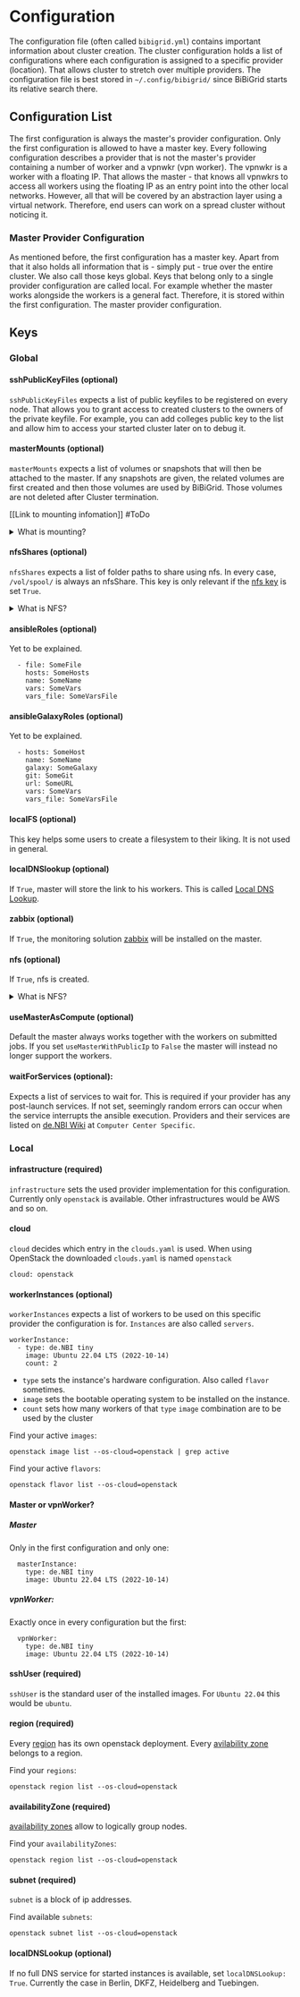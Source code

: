 # Configuration

The configuration file (often called `bibigrid.yml`) contains important information about cluster creation.
The cluster configuration holds a list of configurations where each configuration is assigned to a specific provider 
(location). That allows cluster to stretch over multiple providers. The configuration file is best stored in
`~/.config/bibigrid/` since BiBiGrid starts its relative search there.

## Configuration List
The first configuration is always the master's provider configuration.
Only the first configuration is allowed to have a master key.
Every following configuration describes a provider that is not the master's provider containing a number of worker and a
vpnwkr (vpn worker). The vpnwkr is a worker with a floating IP. That allows the master - that knows all vpnwkrs to access
all workers using the floating IP as an entry point into the other local networks. However, all that will be covered by
an abstraction layer using a virtual network. Therefore, end users can work on a spread cluster without noticing it.

### Master Provider Configuration
As mentioned before, the first configuration has a master key. Apart from that it also holds all information that is -
simply put - true over the entire cluster. We also call those keys global. 
Keys that belong only to a single provider configuration are called local.
For example whether the master works alongside the workers is a general fact.
Therefore, it is stored within the first configuration. The master provider configuration.

## Keys

### Global

#### sshPublicKeyFiles (optional)
`sshPublicKeyFiles` expects a list of public keyfiles to be registered on every node. That allows you to grant access to
created clusters to the owners of the private keyfile. For example, you can add colleges public key to the list and allow
him to access your started cluster later on to debug it.

#### masterMounts (optional)
`masterMounts` expects a list of volumes or snapshots that will then be attached to the master. If any snapshots are
given, the related volumes are first created and then those volumes are used by BiBiGrid. Those volumes are not deleted
after Cluster termination.

[[Link to mounting infomation]] #ToDo

<details>
<summary>
 What is mounting?
</summary>

[Mounting](https://man7.org/linux/man-pages/man8/mount.8.html) adds a new filesystem to the file tree allowing access.

</details>



#### nfsShares (optional)
`nfsShares` expects a list of folder paths to share using nfs. In every case, `/vol/spool/` is always an nfsShare.
This key is only relevant if the [nfs key](#nfs--optional-) is set `True`.

<details>
<summary>
What is NFS?
</summary>

NFS (Network File System) is a stable and well-functioning network protocol for exchanging files over the local network.
</details>

#### ansibleRoles (optional)
Yet to be explained.
```
  - file: SomeFile
    hosts: SomeHosts
    name: SomeName
    vars: SomeVars
    vars_file: SomeVarsFile
```
#### ansibleGalaxyRoles (optional)
Yet to be explained.
```
  - hosts: SomeHost
    name: SomeName
    galaxy: SomeGalaxy
    git: SomeGit
    url: SomeURL
    vars: SomeVars
    vars_file: SomeVarsFile
```

#### localFS (optional)
This key helps some users to create a filesystem to their liking. It is not used in general.

#### localDNSlookup (optional)
If `True`, master will store the link to his workers. This is called 
[Local DNS Lookup](https://helpdeskgeek.com/networking/edit-hosts-file/).

#### zabbix (optional)
If `True`, the monitoring solution [zabbix](https://www.zabbix.com/) will be installed on the master.

#### nfs (optional)
If `True`, nfs is created.

<details>
<summary>
What is NFS?
</summary>

NFS (Network File System) is a stable and well-functioning network protocol for exchanging files over the local network.
</details>

#### useMasterAsCompute (optional)
Default the master always works together with the workers on submitted jobs. If you set `useMasterWithPublicIp`
 to `False` the master will instead no longer support the workers.

#### waitForServices (optional):
Expects a list of services to wait for. This is required if your provider has any post-launch services. If not set,
seemingly random errors can occur when the service interrupts the ansible execution. Providers and their services are
listed on [de.NBI Wiki](https://cloud.denbi.de/wiki/) at `Computer Center Specific`.

### Local

#### infrastructure (required)
`infrastructure` sets the used provider implementation for this configuration. Currently only `openstack` is available.
Other infrastructures would be AWS and so on.

#### cloud
`cloud` decides which entry in the `clouds.yaml` is used. 
When using OpenStack the downloaded `clouds.yaml` is named `openstack`

`cloud: openstack`

####  workerInstances (optional)
`workerInstances` expects a list of workers to be used on this specific provider the configuration is for.
`Instances` are also called `servers`.

```
workerInstance:
  - type: de.NBI tiny
    image: Ubuntu 22.04 LTS (2022-10-14)
    count: 2
```
- `type` sets the instance's hardware configuration. Also called `flavor` sometimes.
- `image` sets the bootable operating system to be installed on the instance.
- `count` sets how many workers of that `type` `image` combination are to be used by the cluster

Find your active `images`:

```
openstack image list --os-cloud=openstack | grep active
```

Find your active `flavors`:

```
openstack flavor list --os-cloud=openstack
```

#### Master or vpnWorker?

##### Master
Only in the first configuration and only one:
```
  masterInstance:
    type: de.NBI tiny
    image: Ubuntu 22.04 LTS (2022-10-14)
```

##### vpnWorker:
Exactly once in every configuration but the first:
```
  vpnWorker:
    type: de.NBI tiny
    image: Ubuntu 22.04 LTS (2022-10-14)
```

#### sshUser (required)
`sshUser` is the standard user of the installed images. For `Ubuntu 22.04` this would be `ubuntu`.

#### region (required)
Every [region](https://docs.openstack.org/python-openstackclient/rocky/cli/command-objects/region.html) has its own
openstack deployment. Every [avilability zone](#availabilityzone-required) belongs to a region.

Find your `regions`:
```
openstack region list --os-cloud=openstack
```


#### availabilityZone (required)
[availability zones](https://docs.openstack.org/nova/latest/admin/availability-zones.html) allow to logically group
nodes.

Find your `availabilityZones`:
```
openstack region list --os-cloud=openstack
```

#### subnet (required)
`subnet` is a block of ip addresses.

Find available `subnets`:

```
openstack subnet list --os-cloud=openstack
```

#### localDNSLookup (optional)
If no full DNS service for started instances is available, set `localDNSLookup: True`.
Currently the case in Berlin, DKFZ, Heidelberg and Tuebingen.